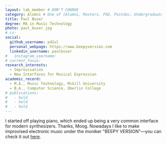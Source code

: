 ```yaml
---
layout: lab_member # DON'T CHANGE
category: Alumni # One of [Alumni, Masters, PhD, Postdoc, Undergraduate]
title: Paul Buser
degree: MA in Music Technology
photo: paul_buser.jpg
# cv:
social:
  github_username: p42ul
  personal_webpage: https://www.beepyversion.com
  linkedin_username: paulbuser
#   instagram_username:
# current_focus:
research_interests:
  - Improvisation
  - New Interfaces for Musical Expression
academic_record:
  - M.A., Music Technology, McGill University
  - B.A., Computer Science, Oberlin College
# publications:
#   - hold
#   - hold
#   - hold
---
```


I started off playing piano, which ended up being a very common interface for modern synthesizers. Thanks, Moog. Nowadays I like to make improvised electronic music under the moniker "BEEPY VERSION"—you can check it out [here](https://www.beepyversion.com).
